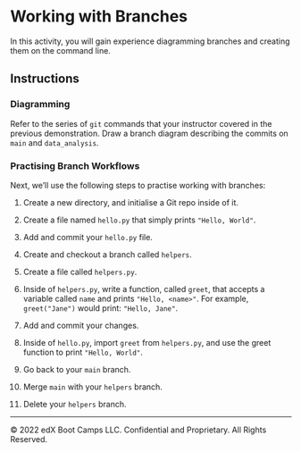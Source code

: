 # Working with Branches

In this activity, you will gain experience diagramming branches and creating them on the command line.

## Instructions

### Diagramming

Refer to the series of `git` commands that your instructor covered in the previous demonstration. Draw a branch diagram describing the commits on `main` and `data_analysis`.

### Practising Branch Workflows

Next, we’ll use the following steps to practise working with branches:

1. Create a new directory, and initialise a Git repo inside of it.

2. Create a file named `hello.py` that simply prints `"Hello, World"`.

3. Add and commit your `hello.py` file.

4. Create and checkout a branch called `helpers`.

5. Create a file called `helpers.py`.

6. Inside of `helpers.py`, write a function, called `greet`, that accepts a variable called `name` and prints `"Hello, <name>"`. For example, `greet("Jane")` would print: `"Hello, Jane"`.

7. Add and commit your changes.

8. Inside of `hello.py`, import `greet` from `helpers.py`, and use the greet function to print `"Hello, World"`.

9. Go back to your `main` branch.

10. Merge `main` with your `helpers` branch.

11. Delete your `helpers` branch.

- - -

© 2022 edX Boot Camps LLC. Confidential and Proprietary. All Rights Reserved.
